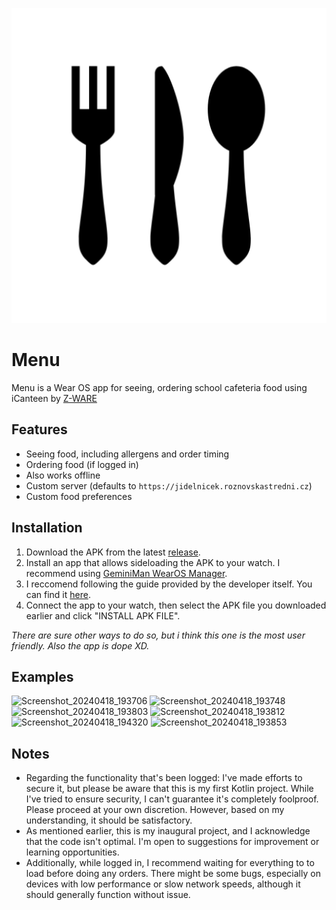 ![Menu](app/src/main/ic_launcher-playstore.png)

# Menu
Menu is a Wear OS app for seeing, ordering school cafeteria food using iCanteen by [Z-WARE](https://www.z-ware.cz/)

## Features
- Seeing food, including allergens and order timing
- Ordering food (if logged in)
- Also works offline
- Custom server (defaults to `https://jidelnicek.roznovskastredni.cz`)
- Custom food preferences

## Installation
1. Download the APK from the latest [release](https://github.com/Ev357/Menu/releases).
2. Install an app that allows sideloading the APK to your watch. I recommend using [GeminiMan WearOS Manager](https://play.google.com/store/apps/details?id=com.geminiman.wearosmanager).
3. I reccomend following the guide provided by the developer itself. You can find it [here](https://www.youtube.com/watch?v=wNANot-4PPU).
4. Connect the app to your watch, then select the APK file you downloaded earlier and click "INSTALL APK FILE".

_There are sure other ways to do so, but i think this one is the most user friendly. Also the app is dope XD._

## Examples
![Screenshot_20240418_193706](https://github.com/Ev357/Menu/assets/113623019/4203a51c-796e-402c-9fb6-6cd36c7738b4)
![Screenshot_20240418_193748](https://github.com/Ev357/Menu/assets/113623019/52a956c4-5e90-44e8-9d51-cf9e6af00558)
![Screenshot_20240418_193803](https://github.com/Ev357/Menu/assets/113623019/3a2c5592-ac96-4ffd-81cd-84907f5298d0)
![Screenshot_20240418_193812](https://github.com/Ev357/Menu/assets/113623019/5dd9b357-158c-4c02-9f19-e69581d6b276)
![Screenshot_20240418_194320](https://github.com/Ev357/Menu/assets/113623019/d925a8f3-497c-4266-8eaf-32ee59ea7919)
![Screenshot_20240418_193853](https://github.com/Ev357/Menu/assets/113623019/74fe2be1-a67c-499a-ace2-4025e29f18fa)

## Notes
- Regarding the functionality that's been logged: I've made efforts to secure it, but please be aware that this is my first Kotlin project. While I've tried to ensure security, I can't guarantee it's completely foolproof. Please proceed at your own discretion. However, based on my understanding, it should be satisfactory.
- As mentioned earlier, this is my inaugural project, and I acknowledge that the code isn't optimal. I'm open to suggestions for improvement or learning opportunities.
- Additionally, while logged in, I recommend waiting for everything to to load before doing any orders. There might be some bugs, especially on devices with low performance or slow network speeds, although it should generally function without issue.
